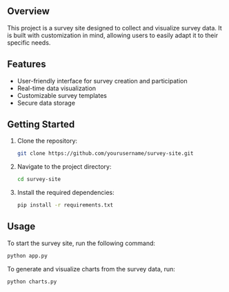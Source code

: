 ## Overview

This project is a survey site designed to collect and visualize survey data. It is built with customization in mind, allowing users to easily adapt it to their specific needs.

## Features

- User-friendly interface for survey creation and participation
- Real-time data visualization
- Customizable survey templates
- Secure data storage

## Getting Started

1. Clone the repository:
    ```bash
    git clone https://github.com/yourusername/survey-site.git
    ```
2. Navigate to the project directory:
    ```bash
    cd survey-site
    ```
3. Install the required dependencies:
    ```bash
    pip install -r requirements.txt
    ```

## Usage

To start the survey site, run the following command:
```bash
python app.py
```

To generate and visualize charts from the survey data, run:
```bash
python charts.py
```